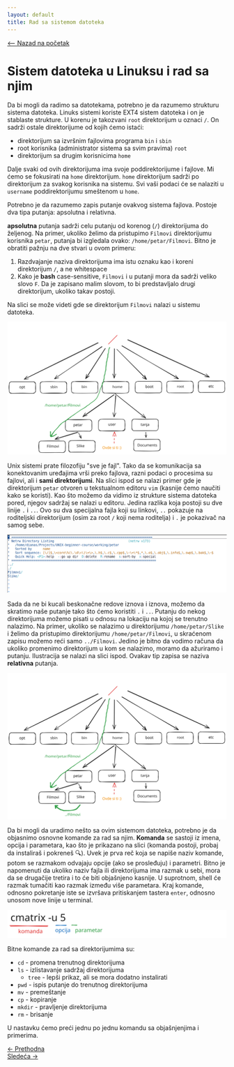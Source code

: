 ```yaml
---
layout: default
title: Rad sa sistemom datoteka
---
```


<link rel="stylesheet" href="/UNIX-beginner-course/assets/css/custom.css">


<div style="margin-bottom: 1em;">
  <a href="/UNIX-beginner-course/" class="button-nav">⟵ Nazad na početak</a>
</div>

# Sistem datoteka u Linuksu i rad sa njim

Da bi mogli da radimo sa datotekama, potrebno je da razumemo strukturu sistema datoteka. Linuks sistemi koriste EXT4 sistem datoteka i on je stablaste strukture. U korenu je takozvani ```root``` direktorijum u oznaci ```/```. On sadrži ostale direktorijume od kojih ćemo istaći:
  * direktorijum sa izvršnim fajlovima programa ```bin``` i `sbin`
  * root korisnika (administrator sistema sa svim pravima) `root`
  * direktorijum sa drugim korisnicima `home`

Dalje svaki od ovih direktorijuma ima svoje poddirektorijume i fajlove. Mi ćemo se fokusirati na `home` direktorijum. `home` direktorijum sadrži po direktorijum za svakog korisnika na sistemu. Svi vaši podaci će se nalaziti u `username` poddirektorijumu smeštenom u `home`.

Potrebno je da razumemo zapis putanje ovakvog sistema fajlova. Postoje dva tipa putanja: apsolutna i relativna.

**apsolutna** putanja sadrži celu putanju od korenog (`/`) direktorijuma do željenog. Na primer, ukoliko želimo da pristupimo `Filmovi` direktorijumu korisnika `petar`, putanja bi izgledala ovako: `/home/petar/Filmovi`. Bitno je obratiti pažnju na dve stvari u ovom primeru:
  1. Razdvajanje naziva direktorijuma ima istu oznaku kao i koreni direktorijum `/`, a ne whitespace
  2. Kako je **bash** case-sensitive, `Filmovi` i u putanji mora da sadrži veliko slovo `F`. Da je zapisano malim slovom, to bi predstavljalo drugi direktorijum, ukoliko takav postoji.

Na slici se može videti gde se direktorijum `Filmovi` nalazi u sistemu datoteka.

![Directory structure](../assets/diagrams/inicijalna_struktura_sistema_direktorijuma.svg)

Unix sistemi prate filozofiju "sve je fajl". Tako da se komunikacija sa konektovanim uređajima vrši preko fajlova, razni podaci o procesima su fajlovi, ali i **sami direktorijumi**. Na slici ispod se nalazi primer gde je direktorijum `petar` otvoren u tekstualnom editoru `vim` (kasnije ćemo naučiti kako se koristi). Kao što možemo da vidimo iz strukture sistema datoteka pored, njegov sadržaj se nalazi u editoru. Jedina razlika koja postoji su dve linije `.` i `..`. Ovo su dva specijalna fajla koji su linkovi, `..` pokazuje na roditeljski direktorijum (osim za root `/` koji nema roditelja) i `.` je pokazivač na samog sebe. 

![Vim Direktorijum](../assets/diagrams/vim_direktorijum.png)

Sada da ne bi kucali beskonačne redove iznova i iznova, možemo da skratimo naše putanje tako što ćemo koristiti `.` i `..`. Putanju do nekog direktorijuma možemo pisati u odnosu na lokaciju na kojoj se trenutno nalazimo. Na primer, ukoliko se nalazimo u direktorijumu `/home/petar/Slike` i želimo da pristupimo direktorijumu `/home/petar/Filmovi`, u skraćenom zapisu možemo reći samo `../Filmovi`. Jedino je bitno da vodimo računa da ukoliko promenimo direktorijum u kom se nalazimo, moramo da ažuriramo i putanju. Ilustracija se nalazi na slici ispod. Ovakav tip zapisa se naziva **relativna** putanja.

![Relativna putanja](../assets/diagrams/relativna_putanja.svg)


Da bi mogli da uradimo nešto sa ovim sistemom datoteka, potrebno je da objasnimo osnovne komande za rad sa njim. **Komanda** se sastoji iz imena, opcija i parametara, kao što je prikazano na slici (komanda postoji, probaj da instaliraš i pokreneš 🔍). Uvek je prva reč koja se napiše naziv komande, potom se razmakom odvajaju opcije (ako se prosleđuju) i parametri. Bitno je napomenuti da ukoliko naziv fajla ili direktorijuma ima razmak u sebi, mora da se drugačije tretira i to će biti objašnjeno kasnije. U suprotnom, shell će razmak tumačiti kao razmak između više parametara. Kraj komande, odnosno pokretanje iste se izvršava pritiskanjem tastera `enter`, odnosno unosom nove linije u terminal.

![Struktura komande](../assets/diagrams/struktura_komande.svg)


Bitne komande za rad sa direktorijumima su:

  * `cd` - promena trenutnog direktorijuma
  * `ls` - izlistavanje sadržaj direktorijuma
      * `tree` - lepši prikaz, ali se mora dodatno instalirati 
  * `pwd` - ispis putanje do trenutnog direktorijuma
  * `mv` - premeštanje
  * `cp` - kopiranje
  * `mkdir` - pravljenje direktorijuma
  * `rm` - brisanje

U nastavku ćemo preći jednu po jednu komandu sa objašnjenjima i primerima.

<div class="nav-buttons-wrapper">
  <div class="nav-left">
    <a href="1-unix.html" class="button-nav">← Prethodna</a>
  </div>
  <div class="nav-right">
    <a href="2_1-pwd.html" class="button-nav">Sledeća →</a>
  </div>
</div>